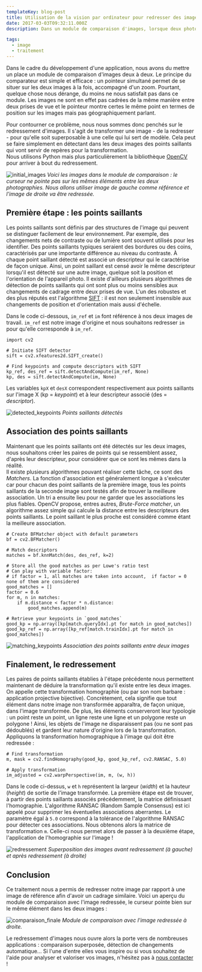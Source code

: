 ```yaml
---
templateKey: blog-post
title: Utilisation de la vision par ordinateur pour redresser des images
date: 2017-03-03T09:32:11.000Z
description: Dans un module de comparaison d'images, lorsque deux photographies ne sont pas cadrées de la même manière, non-superposable, c'est frustrant. On vous propose ici d'y remédier avec du redressement d'images par homographie.

tags:
  - image
  - traitement
---
```


Dans le cadre du développement d'une application, nous avons du mettre un place un module de comparaison d'images deux à deux. Le principe du comparateur est simple et efficace : un pointeur simultané permet de se situer sur les deux images à la fois, accompagné d'un zoom. Pourtant, quelque chose nous dérange, du moins ne nous satisfait pas dans ce module. Les images ne sont en effet pas cadrées de la même manière entre deux prises de vue et le pointeur montre certes le même point en termes de position sur les images mais pas géographiquement parlant.

Pour contourner ce problème, nous nous sommes donc penchés sur le redressement d'images. Il s'agit de transformer une image - de la redresser - pour qu'elle soit superposable à une celle qui lui sert de modèle. Cela peut se faire simplement en détectant dans les deux images des points saillants qui vont servir de repères pour la transformation.  
Nous utilisons Python mais plus particulièrement la bibliothèque [OpenCV](https://pypi.org/project/opencv-python/) pour arriver à bout du redressement.

![initial_images](/img/blog/redressement-dimage-images-de-depart-1.png)
_Voici les images dans le module de comparaison : le curseur ne pointe pas sur les mêmes éléments entre les deux photographies. Nous allons utiliser image de gauche comme référence et l'image de droite va être redressée._

## Première étape : les points saillants

Les points saillants sont définis par des structures de l'image qui peuvent se distinguer facilement de leur environnement. Par exemple, des changements nets de contraste ou de lumière sont souvent utilisés pour les identifier. Des points saillants typiques seraient des bordures ou des coins, caractérisés par une importante différence au niveau du contraste. À chaque point saillant détecté est associé un descripteur qui le caractérise de façon unique. Ainsi, un point saillant est censé avoir le même descripteur lorsqu'il est détecté sur une autre image, quelque soit la position et l'orientation de l'appareil photo. Il existe d'ailleurs plusieurs algorithmes de détection de points saillants qui ont sont plus ou moins sensibles aux changements de cadrage entre deux prises de vue. L'un des robustes et des plus réputés est l'algorithme [SIFT](https://robo.fish/wiki/images/5/58/Image_Features_From_Scale_Invariant_Keypoints_Lowe_2004.pdf) : il est non seulement insensible aux changements de position et d'orientation mais aussi d'échelle.  

Dans le code ci-dessous, `im_ref` et `im` font référence à nos deux images de travail. `im_ref` est notre image d'origine et nous souhaitons redresser `im` pour qu'elle corresponde à `im_ref`.


    import cv2

    # Initiate SIFT detector
    sift = cv2.xfeatures2d.SIFT_create()

    # Find keypoints and compute descriptors with SIFT
    kp_ref, des_ref = sift.detectAndCompute(im_ref, None)
    kp, des = sift.detectAndCompute(im, None)

Les variables `kpX` et `desX` correspondent respectivement aux points saillants sur l'image X (kp = _keypoint_) et à leur descripteur associé (des = _descriptor_).

![detected_keypoints](/img/blog/redressement-dimage-points-cles.png)
_Points saillants détectés_

## Association des points saillants

Maintenant que les points saillants ont été détectés sur les deux images, nous souhaitons créer les paires de points qui se ressemblent assez, d'après leur descripteur, pour considérer que ce sont les mêmes dans la réalité.  
Il existe plusieurs algorithmes pouvant réaliser cette tâche, ce sont des _Matchers_. La fonction d'association est généralement longue à s'exécuter car pour chacun des point saillants de la première image, tous les points saillants de la seconde image sont testés afin de trouver la meilleure association. Un tri a ensuite lieu pour ne garder que les associations les plus fiables.
OpenCV propose, entres autres, _Brute-Force matcher_, un algorithme assez simple qui calcule la distance entre les descripteurs des points saillants. Le point saillant le plus proche est considéré comme étant la meilleure association.

    # Create BFMatcher object with default parameters
    bf = cv2.BFMatcher()

    # Match descriptors
    matches = bf.knnMatch(des, des_ref, k=2)

    # Store all the good matches as per Lowe's ratio test
    # Can play with variable factor:
    # if factor = 1, all matches are taken into account,  if factor = 0 none of them are considered
    good_matches = []
    factor = 0.6
    for m, n in matches:
        if m.distance < factor * n.distance:
            good_matches.append(m)

    # Retrieve your keypoints in `good_matches`
    good_kp = np.array([kp[match.queryIdx].pt for match in good_matches])
    good_kp_ref = np.array([kp_ref[match.trainIdx].pt for match in good_matches])

![matching_keypoints](/img/blog/redressement-dimage-matching.png)
_Association des points saillants entre deux images_

## Finalement, le redressement

Les paires de points saillants établies à l'étape précédente nous permettent maintenant de déduire la transformation qu'il existe entre les deux images. On appelle cette transformation homographie (ou par son nom barbare : application projective bijective). Concrètement, cela signifie que tout élément dans notre image non transformée apparaîtra, de façon unique, dans l'image transformée. De plus, les éléments conserveront leur typologie : un point reste un point, un ligne reste une ligne et un polygone reste un polygone ! Ainsi, les objets de l'image ne disparaissent pas (ou ne sont pas dédoublés) et gardent leur nature d'origine lors de la transformation.  
Appliquons la transformation homographique à l'image qui doit être redressée :

    # Find transformation
    m, mask = cv2.findHomography(good_kp, good_kp_ref, cv2.RANSAC, 5.0)

    # Apply transformation
    im_adjusted = cv2.warpPerspective(im, m, (w, h))

Dans le code ci-dessus, `w` et `h` représentent la largeur (_width_) et la hauteur (_height_) de sortie de l'image transformée. 
La première étape est de trouver, à partir des points saillants associés précédemment, la matrice définissant l'homographie. L'algorithme RANSAC (Random Sample Consensus) est ici appelé pour supprimer les éventuelles associations aberrantes. Le paramètre égal à `5.0` correspond à la tolérance de l'algorithme RANSAC pour détecter ces associations. Nous obtenons alors la matrice de transformation `m`.  Celle-ci nous permet alors de passer à la deuxième étape, l'application de l'homographie sur l'image !

![redressement](/img/blog/redressement-dimage-overlay.png)
_Superposition des images avant redressement (à gauche) et après redressement (à droite)_

## Conclusion

Ce traitement nous a permis de redresser notre image par rapport à une image de référence afin d'avoir un cadrage similaire. Voici un aperçu du module de comparaison avec l'image redressée, le curseur pointe bien sur le même élément dans les deux images :

![comparaison_finale](/img/blog/redressement-dimage-comparaison-finale.png)
_Module de comparaison avec l'image redressée à droite._

Le redressement d'images nous ouvre alors la porte vers de nombreuses applications : comparaison superposée, détection de changements automatique... Si l'une d'entre elles vous inspire ou si vous souhaitez de l'aide pour analyser et valoriser vos images, n'hésitez pas à <a href="mailto:contact@autonomens.com" class="btn">nous contacter</a> !